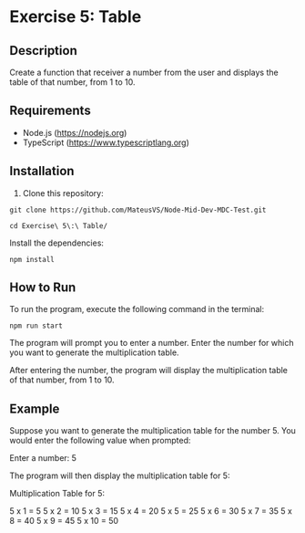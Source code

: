 # Exercise 5: Table

## Description

Create a function that receiver a number from the user and displays the table of that number, from 1 to 10.

## Requirements

- Node.js (https://nodejs.org)
- TypeScript (https://www.typescriptlang.org)

## Installation

1. Clone this repository:

```
git clone https://github.com/MateusVS/Node-Mid-Dev-MDC-Test.git
```

```
cd Exercise\ 5\:\ Table/
```

Install the dependencies:

```
npm install
```

## How to Run
To run the program, execute the following command in the terminal:

```
npm run start
```

The program will prompt you to enter a number. Enter the number for which you want to generate the multiplication table.

After entering the number, the program will display the multiplication table of that number, from 1 to 10.

## Example
Suppose you want to generate the multiplication table for the number 5. You would enter the following value when prompted:

Enter a number: 5

The program will then display the multiplication table for 5:

Multiplication Table for 5:

5 x 1 = 5
5 x 2 = 10
5 x 3 = 15
5 x 4 = 20
5 x 5 = 25
5 x 6 = 30
5 x 7 = 35
5 x 8 = 40
5 x 9 = 45
5 x 10 = 50
